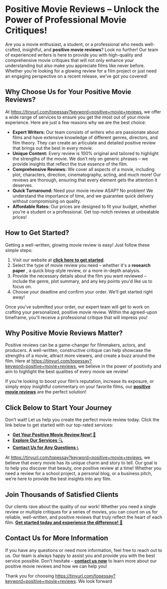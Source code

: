 # Positive Movie Reviews – Unlock the Power of Professional Movie Critiques!

Are you a movie enthusiast, a student, or a professional who needs well-crafted, insightful, and **positive movie reviews**? Look no further! Our team of experienced writers is here to provide you with high-quality and comprehensive movie critiques that will not only enhance your understanding but also make you appreciate films like never before. Whether you’re looking for a glowing review for a film project or just need an engaging perspective on a recent release, we’ve got you covered!

## Why Choose Us for Your Positive Movie Reviews?

At https://tinyurl.com/topessay?keyword=positive+movie+reviews, we offer a wide range of services to ensure you get the most out of your movie experience. Here are just a few reasons why we are the best choice:

- **Expert Writers:** Our team consists of writers who are passionate about films and have extensive knowledge of different genres, directors, and film theory. They can create an articulate and detailed positive review that brings out the best in every movie.
- **Unique Content:** Every review is 100% original and tailored to highlight the strengths of the movie. We don’t rely on generic phrases – we provide insights that reflect the true essence of the film.
- **Comprehensive Reviews:** We cover all aspects of a movie, including plot, characters, direction, cinematography, acting, and much more! Our reviews are thorough, ensuring that every element gets the attention it deserves.
- **Quick Turnaround:** Need your movie review ASAP? No problem! We understand the importance of time, and we guarantee quick delivery without compromising on quality.
- **Affordable Rates:** Our prices are designed to fit your budget, whether you’re a student or a professional. Get top-notch reviews at unbeatable prices!

## How to Get Started?

Getting a well-written, glowing movie review is easy! Just follow these simple steps:

1. Visit our website at [**click here to get started**](https://tinyurl.com/topessay?keyword=positive+movie+reviews).
2. Select the type of movie review you need – whether it's a **research paper** , a quick blog-style review, or a more in-depth analysis.
3. Provide the necessary details about the film you want reviewed – include the genre, plot summary, and any key points you'd like us to focus on.
4. Choose your deadline and confirm your order. We’ll get started right away!

Once you’ve submitted your order, our expert team will get to work on crafting your personalized, positive movie review. Within the agreed-upon timeframe, you'll receive a professional critique that will impress you!

## Why Positive Movie Reviews Matter?

Positive reviews can be a game-changer for filmmakers, actors, and producers. A well-written, constructive critique can help showcase the strengths of a movie, attract more viewers, and create a buzz around the film. Here at https://tinyurl.com/topessay?keyword=positive+movie+reviews, we believe in the power of positivity and aim to highlight the best qualities of every movie we review!

If you’re looking to boost your film’s reputation, increase its exposure, or simply enjoy insightful commentary on your favorite films, our [**positive movie reviews**](https://tinyurl.com/topessay?keyword=positive+movie+reviews) are the perfect solution!

## Click Below to Start Your Journey

Don’t wait! Let us help you create the perfect movie review today. Click the link below to get started with our top-rated services:

- [**Get Your Positive Movie Review Now!** 🌟](https://tinyurl.com/topessay?keyword=positive+movie+reviews)
- [**Explore Our Services** 🔍](https://tinyurl.com/topessay?keyword=positive+movie+reviews)
- [**Contact Us for Any Questions** 📞](https://tinyurl.com/topessay?keyword=positive+movie+reviews)

At https://tinyurl.com/topessay?keyword=positive+movie+reviews, we believe that every movie has its unique charm and story to tell. Our goal is to help you discover that beauty, one positive review at a time! Whether you need a review for a school project, a personal blog, or a business pitch, we’re here to provide the best insights into any film.

## Join Thousands of Satisfied Clients

Our clients rave about the quality of our work! Whether you need a single review or multiple critiques for a series of movies, you can count on us for reliable, well-written, and positive reviews that truly reflect the heart of each film. [**Get started today and experience the difference!** 🌟](https://tinyurl.com/topessay?keyword=positive+movie+reviews)

## Contact Us for More Information

If you have any questions or need more information, feel free to reach out to us. Our team is always happy to assist you and provide you with the best service possible. Don't hesitate – [**contact us now**](https://tinyurl.com/topessay?keyword=positive+movie+reviews) to learn more about our positive movie reviews and how we can help you!

Thank you for choosing https://tinyurl.com/topessay?keyword=positive+movie+reviews. We look forward
